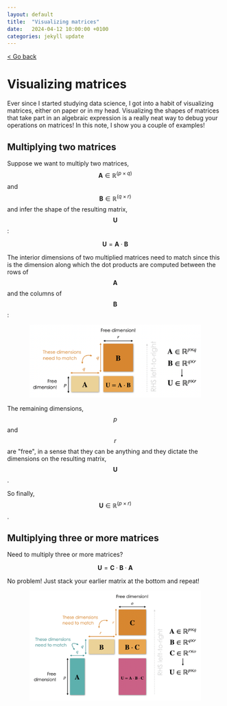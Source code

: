 ```yaml
---
layout: default
title:  "Visualizing matrices"
date:   2024-04-12 10:00:00 +0100
categories: jekyll update
---
```


<p>
   <a href="/kamilazdybal.github.io/#blog">
      < Go back
  </a>
</p>

# Visualizing matrices

Ever since I started studying data science, I got into a habit of visualizing matrices, 
either on paper or in my head. Visualizing the shapes of matrices that take part in an algebraic expression 
is a really neat way to debug your operations on matrices! In this note, I show you a couple of examples!

## Multiplying two matrices

Suppose we want to multiply two matrices, <span class="math display">$$\mathbf{A} \in \mathbb{R}^{(p \times q)}$$</span>
and <span class="math display">$$\mathbf{B} \in \mathbb{R}^{(q \times r)}$$</span> and infer the shape of the
resulting matrix, <span class="math display">$$\mathbf{U}$$</span>:

<span class="math display">$$\mathbf{U} = \mathbf{A} \cdot \mathbf{B}$$</span>

The interior dimensions of two multiplied matrices need to match since this is the dimension along which 
the dot products are computed between the rows of <span class="math display">$$\mathbf{A}$$</span> and the columns
of <span class="math display">$$\mathbf{B}$$</span>:

<p align="center">
  <img src="https://github.com/kamilazdybal/kamilazdybal.github.io/raw/main/_posts/visualizing-matrices-A-times-B.png" width="400">
</p>

The remaining dimensions, <span class="math display">$$p$$</span> and <span class="math display">$$r$$</span> are "free",
in a sense that they can be anything and they dictate the dimensions on the resulting matrix, <span class="math display">$$\mathbf{U}$$</span>.

So finally, <span class="math display">$$\mathbf{U} \in \mathbb{R}^{(p \times r)}$$</span>.

## Multiplying three or more matrices

Need to multiply three or more matrices?

<span class="math display">$$\mathbf{U} = \mathbf{C} \cdot \mathbf{B} \cdot \mathbf{A}$$</span>

No problem! Just stack your earlier matrix at the bottom and repeat!

<p align="center">
  <img src="https://github.com/kamilazdybal/kamilazdybal.github.io/raw/main/_posts/visualizing-matrices-A-times-B-times-C.png" width="400">
</p>